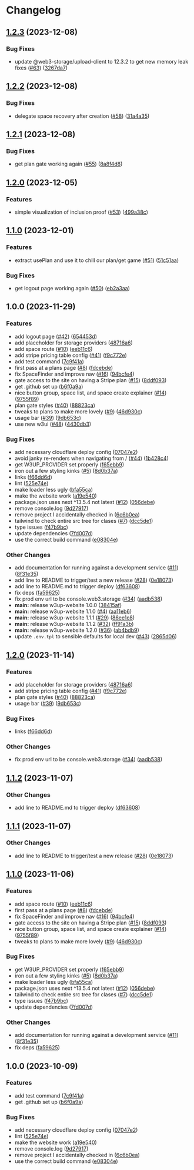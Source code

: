 # Changelog

## [1.2.3](https://github.com/web3-storage/console/compare/w3console-v1.2.2...w3console-v1.2.3) (2023-12-08)


### Bug Fixes

* update @web3-storage/upload-client to 12.3.2 to get new memory leak fixes ([#63](https://github.com/web3-storage/console/issues/63)) ([3267da7](https://github.com/web3-storage/console/commit/3267da744c76a972a4c4924e928413d5152441b1))

## [1.2.2](https://github.com/web3-storage/console/compare/w3console-v1.2.1...w3console-v1.2.2) (2023-12-08)


### Bug Fixes

* delegate space recovery after creation ([#58](https://github.com/web3-storage/console/issues/58)) ([31a4a35](https://github.com/web3-storage/console/commit/31a4a35cd9b2957988bf1fc913a5dadef25f615d))

## [1.2.1](https://github.com/web3-storage/console/compare/w3console-v1.2.0...w3console-v1.2.1) (2023-12-08)


### Bug Fixes

* get plan gate working again ([#55](https://github.com/web3-storage/console/issues/55)) ([8a8f4d8](https://github.com/web3-storage/console/commit/8a8f4d8502de45ffcfb0386e4c33a58d5d22331c))

## [1.2.0](https://github.com/web3-storage/console/compare/w3console-v1.1.0...w3console-v1.2.0) (2023-12-05)


### Features

* simple visualization of inclusion proof ([#53](https://github.com/web3-storage/console/issues/53)) ([499a38c](https://github.com/web3-storage/console/commit/499a38cab99ddd7c7b91f2aa0a4b44f77a9e4e82))

## [1.1.0](https://github.com/web3-storage/console/compare/w3console-v1.0.0...w3console-v1.1.0) (2023-12-01)


### Features

* extract usePlan and use it to chill our plan/get game ([#51](https://github.com/web3-storage/console/issues/51)) ([51c51aa](https://github.com/web3-storage/console/commit/51c51aab6e71c1e638ccc0af326d9a998c17e6c9))


### Bug Fixes

* get logout page working again ([#50](https://github.com/web3-storage/console/issues/50)) ([eb2a3aa](https://github.com/web3-storage/console/commit/eb2a3aaa425b7a0ff19eb55aa2b8a1f756824c13))

## 1.0.0 (2023-11-29)


### Features

* add logout page ([#42](https://github.com/web3-storage/console/issues/42)) ([654453d](https://github.com/web3-storage/console/commit/654453d91418ca7b65f0f04509f9233467b9cace))
* add placeholder for storage providers ([48716a6](https://github.com/web3-storage/console/commit/48716a659bcdcd520ca4ef610872d90c287cf99c))
* add space route ([#10](https://github.com/web3-storage/console/issues/10)) ([eeb11c6](https://github.com/web3-storage/console/commit/eeb11c65ac4164933b80deb805c9e0338de7b6ab))
* add stripe pricing table config ([#41](https://github.com/web3-storage/console/issues/41)) ([f9c772e](https://github.com/web3-storage/console/commit/f9c772e1cb262d85b3788c225eda29282d42b8ba))
* add test command ([7c9f41a](https://github.com/web3-storage/console/commit/7c9f41ab306787454c9216174e1e51f5a82eaa49))
* first pass at a plans page ([#8](https://github.com/web3-storage/console/issues/8)) ([fdcebde](https://github.com/web3-storage/console/commit/fdcebde98984dc36a5b94ff71de634eb9c99d494))
* fix SpaceFinder and improve nav ([#16](https://github.com/web3-storage/console/issues/16)) ([94bcfe4](https://github.com/web3-storage/console/commit/94bcfe4fd18befcc6019dbc75621eb98c3093e1c))
* gate access to the site on having a Stripe plan ([#15](https://github.com/web3-storage/console/issues/15)) ([8ddf093](https://github.com/web3-storage/console/commit/8ddf0930a8b6690ec4a95805eccec436ed0bf505))
* get .github set up ([b6f0a9a](https://github.com/web3-storage/console/commit/b6f0a9a10d9f5c8c20168c965d19519e829b46ad))
* nice button group, space list, and space create explainer ([#14](https://github.com/web3-storage/console/issues/14)) ([9755f89](https://github.com/web3-storage/console/commit/9755f8927943d40f756d517f9340b078293ca7ca))
* plan gate styles ([#40](https://github.com/web3-storage/console/issues/40)) ([88823ca](https://github.com/web3-storage/console/commit/88823cab87c54571a2d0f67815c24cd4d602cf34))
* tweaks to plans to make more lovely ([#9](https://github.com/web3-storage/console/issues/9)) ([46d930c](https://github.com/web3-storage/console/commit/46d930ce00afd41c85e84a38f83fdb68eaaa289e))
* usage bar ([#39](https://github.com/web3-storage/console/issues/39)) ([9db653c](https://github.com/web3-storage/console/commit/9db653c68a9a15ec04d7f3a416e20080732d7466))
* use new w3ui ([#48](https://github.com/web3-storage/console/issues/48)) ([4430db3](https://github.com/web3-storage/console/commit/4430db3af0acac4c89178f9d4a8749d431bacb80))


### Bug Fixes

* add necessary cloudflare deploy config ([07047e2](https://github.com/web3-storage/console/commit/07047e2e700ba48dab8d14ee2bcb474f36a71912))
* avoid janky re-renders when navigating from / ([#44](https://github.com/web3-storage/console/issues/44)) ([1b428c4](https://github.com/web3-storage/console/commit/1b428c4741a69523cd17b8e8c0fcb4d2300dd980))
* get W3UP_PROVIDER set properly ([f65ebb9](https://github.com/web3-storage/console/commit/f65ebb980393730f67f44bff2e64f5e10880033b))
* iron out a few styling kinks ([#5](https://github.com/web3-storage/console/issues/5)) ([8d0b37a](https://github.com/web3-storage/console/commit/8d0b37a7e88c47138123b46a020a92459c11b468))
* links ([f66dd6d](https://github.com/web3-storage/console/commit/f66dd6d5b04c3f7461a8e196f4a359fddcb6f19c))
* lint ([525e74e](https://github.com/web3-storage/console/commit/525e74e8bdb9e5b7b1e463017cdd360be056fd95))
* make loader less ugly ([bfa55ca](https://github.com/web3-storage/console/commit/bfa55caa2207a83bebccfc0d23e324671c621080))
* make the website work ([a19e540](https://github.com/web3-storage/console/commit/a19e540366f82664c4c3d67fcaa50082e0ffe3ed))
* package.json uses next ^13.5.4 not latest ([#12](https://github.com/web3-storage/console/issues/12)) ([056debe](https://github.com/web3-storage/console/commit/056debe60ee479e10f435ac4ee0a5674c31595b8))
* remove console.log ([9d27917](https://github.com/web3-storage/console/commit/9d27917d52334c4d9d2577de144ee5126529d77a))
* remove project I accidentally checked in ([6c6b0ea](https://github.com/web3-storage/console/commit/6c6b0ea957d50ae5063732aeb7c042568b334a02))
* tailwind to check entire src tree for clases ([#7](https://github.com/web3-storage/console/issues/7)) ([dcc5de1](https://github.com/web3-storage/console/commit/dcc5de155f836c96331df3b8b62ce73f6938e476))
* type issues ([f47b9bc](https://github.com/web3-storage/console/commit/f47b9bcf796f8114c708ffc451ea440662069012))
* update dependencies ([7fd007d](https://github.com/web3-storage/console/commit/7fd007d7a09464772357b0391530464b3d0c5f3e))
* use the correct build command ([e08304e](https://github.com/web3-storage/console/commit/e08304e0f409ffacdfb47aeded50ece33a83debd))


### Other Changes

* add documentation for running against a development service ([#11](https://github.com/web3-storage/console/issues/11)) ([8f31e35](https://github.com/web3-storage/console/commit/8f31e354f559db1eff38aa3028809277d659043c))
* add line to README to trigger/test a new release ([#28](https://github.com/web3-storage/console/issues/28)) ([0e18073](https://github.com/web3-storage/console/commit/0e18073d177d2121fe8c3569c7404d9ed9f24d05))
* add line to README.md to trigger deploy ([df63608](https://github.com/web3-storage/console/commit/df63608aafbd48d2d056c36bdd3b323c6a93a624))
* fix deps ([fa59625](https://github.com/web3-storage/console/commit/fa596253445a74563863bb98e241926f04527fe4))
* fix prod env url to be console.web3.storage ([#34](https://github.com/web3-storage/console/issues/34)) ([aadb538](https://github.com/web3-storage/console/commit/aadb5384d7d9176fb2f6971de7ac431ea2dc7719))
* **main:** release w3up-website 1.0.0 ([38415af](https://github.com/web3-storage/console/commit/38415af63b21aa478719f2f4aac21a54646ac18b))
* **main:** release w3up-website 1.1.0 ([#4](https://github.com/web3-storage/console/issues/4)) ([aa11eb6](https://github.com/web3-storage/console/commit/aa11eb6950cc5b6ab7c498e1733393e5aff0d896))
* **main:** release w3up-website 1.1.1 ([#29](https://github.com/web3-storage/console/issues/29)) ([86ee1e8](https://github.com/web3-storage/console/commit/86ee1e87edbdcce1d8f646cf93a7dbdf49bafc1f))
* **main:** release w3up-website 1.1.2 ([#32](https://github.com/web3-storage/console/issues/32)) ([ff91a3b](https://github.com/web3-storage/console/commit/ff91a3b0a1fb5723419b35adaa0c2733c85fd5c9))
* **main:** release w3up-website 1.2.0 ([#36](https://github.com/web3-storage/console/issues/36)) ([ab4bdb9](https://github.com/web3-storage/console/commit/ab4bdb98953e98efb385da8078e2462de548e818))
* update `.env.tpl` to sensible defaults for local dev ([#43](https://github.com/web3-storage/console/issues/43)) ([2865d06](https://github.com/web3-storage/console/commit/2865d06ce48b5c811945f81e649249c046f873ab))

## [1.2.0](https://github.com/web3-storage/console/compare/w3up-website-v1.1.2...w3up-website-v1.2.0) (2023-11-14)


### Features

* add placeholder for storage providers ([48716a6](https://github.com/web3-storage/console/commit/48716a659bcdcd520ca4ef610872d90c287cf99c))
* add stripe pricing table config ([#41](https://github.com/web3-storage/console/issues/41)) ([f9c772e](https://github.com/web3-storage/console/commit/f9c772e1cb262d85b3788c225eda29282d42b8ba))
* plan gate styles ([#40](https://github.com/web3-storage/console/issues/40)) ([88823ca](https://github.com/web3-storage/console/commit/88823cab87c54571a2d0f67815c24cd4d602cf34))
* usage bar ([#39](https://github.com/web3-storage/console/issues/39)) ([9db653c](https://github.com/web3-storage/console/commit/9db653c68a9a15ec04d7f3a416e20080732d7466))


### Bug Fixes

* links ([f66dd6d](https://github.com/web3-storage/console/commit/f66dd6d5b04c3f7461a8e196f4a359fddcb6f19c))


### Other Changes

* fix prod env url to be console.web3.storage ([#34](https://github.com/web3-storage/console/issues/34)) ([aadb538](https://github.com/web3-storage/console/commit/aadb5384d7d9176fb2f6971de7ac431ea2dc7719))

## [1.1.2](https://github.com/web3-storage/console/compare/w3up-website-v1.1.1...w3up-website-v1.1.2) (2023-11-07)


### Other Changes

* add line to README.md to trigger deploy ([df63608](https://github.com/web3-storage/console/commit/df63608aafbd48d2d056c36bdd3b323c6a93a624))

## [1.1.1](https://github.com/web3-storage/console/compare/w3up-website-v1.1.0...w3up-website-v1.1.1) (2023-11-07)


### Other Changes

* add line to README to trigger/test a new release ([#28](https://github.com/web3-storage/console/issues/28)) ([0e18073](https://github.com/web3-storage/console/commit/0e18073d177d2121fe8c3569c7404d9ed9f24d05))

## [1.1.0](https://github.com/web3-storage/console/compare/w3up-website-v1.0.0...w3up-website-v1.1.0) (2023-11-06)


### Features

* add space route ([#10](https://github.com/web3-storage/console/issues/10)) ([eeb11c6](https://github.com/web3-storage/console/commit/eeb11c65ac4164933b80deb805c9e0338de7b6ab))
* first pass at a plans page ([#8](https://github.com/web3-storage/console/issues/8)) ([fdcebde](https://github.com/web3-storage/console/commit/fdcebde98984dc36a5b94ff71de634eb9c99d494))
* fix SpaceFinder and improve nav ([#16](https://github.com/web3-storage/console/issues/16)) ([94bcfe4](https://github.com/web3-storage/console/commit/94bcfe4fd18befcc6019dbc75621eb98c3093e1c))
* gate access to the site on having a Stripe plan ([#15](https://github.com/web3-storage/console/issues/15)) ([8ddf093](https://github.com/web3-storage/console/commit/8ddf0930a8b6690ec4a95805eccec436ed0bf505))
* nice button group, space list, and space create explainer ([#14](https://github.com/web3-storage/console/issues/14)) ([9755f89](https://github.com/web3-storage/console/commit/9755f8927943d40f756d517f9340b078293ca7ca))
* tweaks to plans to make more lovely ([#9](https://github.com/web3-storage/console/issues/9)) ([46d930c](https://github.com/web3-storage/console/commit/46d930ce00afd41c85e84a38f83fdb68eaaa289e))


### Bug Fixes

* get W3UP_PROVIDER set properly ([f65ebb9](https://github.com/web3-storage/console/commit/f65ebb980393730f67f44bff2e64f5e10880033b))
* iron out a few styling kinks ([#5](https://github.com/web3-storage/console/issues/5)) ([8d0b37a](https://github.com/web3-storage/console/commit/8d0b37a7e88c47138123b46a020a92459c11b468))
* make loader less ugly ([bfa55ca](https://github.com/web3-storage/console/commit/bfa55caa2207a83bebccfc0d23e324671c621080))
* package.json uses next ^13.5.4 not latest ([#12](https://github.com/web3-storage/console/issues/12)) ([056debe](https://github.com/web3-storage/console/commit/056debe60ee479e10f435ac4ee0a5674c31595b8))
* tailwind to check entire src tree for clases ([#7](https://github.com/web3-storage/console/issues/7)) ([dcc5de1](https://github.com/web3-storage/console/commit/dcc5de155f836c96331df3b8b62ce73f6938e476))
* type issues ([f47b9bc](https://github.com/web3-storage/console/commit/f47b9bcf796f8114c708ffc451ea440662069012))
* update dependencies ([7fd007d](https://github.com/web3-storage/console/commit/7fd007d7a09464772357b0391530464b3d0c5f3e))


### Other Changes

* add documentation for running against a development service ([#11](https://github.com/web3-storage/console/issues/11)) ([8f31e35](https://github.com/web3-storage/console/commit/8f31e354f559db1eff38aa3028809277d659043c))
* fix deps ([fa59625](https://github.com/web3-storage/console/commit/fa596253445a74563863bb98e241926f04527fe4))

## 1.0.0 (2023-10-09)


### Features

* add test command ([7c9f41a](https://github.com/web3-storage/console/commit/7c9f41ab306787454c9216174e1e51f5a82eaa49))
* get .github set up ([b6f0a9a](https://github.com/web3-storage/console/commit/b6f0a9a10d9f5c8c20168c965d19519e829b46ad))


### Bug Fixes

* add necessary cloudflare deploy config ([07047e2](https://github.com/web3-storage/console/commit/07047e2e700ba48dab8d14ee2bcb474f36a71912))
* lint ([525e74e](https://github.com/web3-storage/console/commit/525e74e8bdb9e5b7b1e463017cdd360be056fd95))
* make the website work ([a19e540](https://github.com/web3-storage/console/commit/a19e540366f82664c4c3d67fcaa50082e0ffe3ed))
* remove console.log ([9d27917](https://github.com/web3-storage/console/commit/9d27917d52334c4d9d2577de144ee5126529d77a))
* remove project I accidentally checked in ([6c6b0ea](https://github.com/web3-storage/console/commit/6c6b0ea957d50ae5063732aeb7c042568b334a02))
* use the correct build command ([e08304e](https://github.com/web3-storage/console/commit/e08304e0f409ffacdfb47aeded50ece33a83debd))
